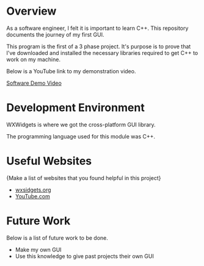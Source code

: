# Overview

As a software engineer, I felt it is important to learn C++. This repository documents the journey of my first GUI.

This program is the first of a 3 phase project. It's purpose is to prove that I've downloaded and installed the necessary libraries required to get C++ to work on my machine.

Below is a YouTube link to my demonstration video.

[Software Demo Video](http://youtube.link.goes.here)

# Development Environment

WXWidgets is where we got the cross-platform GUI library.

The programming language used for this module was C++.
# Useful Websites

{Make a list of websites that you found helpful in this project}

- [wxsidgets.org](https://wxwidgets.org/downloads/)
- [YouTube.com](https://www.youtube.com/)

# Future Work

Below is a list of future work to be done.

- Make my own GUI
- Use this knowledge to give past projects their own GUI
